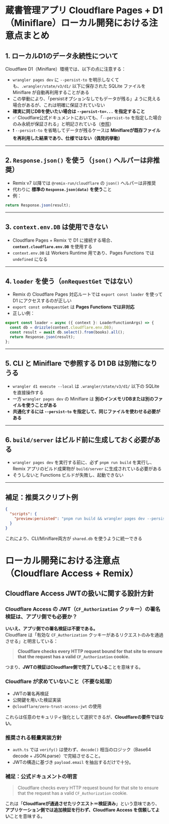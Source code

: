 # 蔵書管理アプリ Cloudflare Pages + D1（Miniflare）ローカル開発における注意点まとめ

## 1. ローカルD1のデータ永続性について

Cloudflare D1（Miniflare）環境では、以下の点に注意する：

- `wrangler pages dev` に `--persist-to` を明示しなくても、`.wrangler/state/v3/d1/` 以下に保存された SQLite ファイルを Miniflare が自動再利用することがある
- この挙動により、「persistオプションなしでもデータが残る」ように見える場合があるが、これは明確に保証されていない
- **確実に同じDBを使いたい場合は `--persist-to=...` を指定すること**
- ✅ Cloudflare公式ドキュメントにおいても、「`--persist-to` を指定した場合のみ永続が保証される」と明記されている（[参照](https://developers.cloudflare.com/d1/platform/client-dev/local-development/#persist-data)）
- ❗ `--persist-to` を省略してデータが残るケースは **Miniflareが既存ファイルを再利用した結果であり、仕様ではない（偶発的挙動）**

---

## 2. `Response.json()` を使う（`json()` ヘルパーは非推奨）

- Remix v7 以降では `@remix-run/cloudflare` の `json()` ヘルパーは非推奨
- 代わりに **標準の `Response.json(data)` を使う**こと
- 例：

```ts
return Response.json(result);
```

---

## 3. `context.env.DB` は使用できない

- Cloudflare Pages + Remix で D1 に接続する場合、**`context.cloudflare.env.DB`** を使用する
- `context.env.DB` は Workers Runtime 用であり、Pages Functions では `undefined` になる

---

## 4. `loader` を使う（`onRequestGet` ではない）

- Remix の Cloudflare Pages 対応ルートでは `export const loader` を使って D1 にアクセスするのが正しい
- `export const onRequestGet` は **Pages Functions では非対応**
- 正しい例：

```ts
export const loader = async ({ context }: LoaderFunctionArgs) => {
  const db = drizzle(context.cloudflare.env.DB);
  const result = await db.select().from(books).all();
  return Response.json(result);
};
```

---

## 5. CLI と Miniflare で参照する D1 DB は別物になりうる

- `wrangler d1 execute --local` は `.wrangler/state/v3/d1/` 以下の SQLite を直接操作する
- 一方 `wrangler pages dev` の Miniflare は **別のインメモリDBまたは別のファイルを使うことがある**
- **共通化するには `--persist-to` を指定して、同じファイルを使わせる必要がある**

---

## 6. `build/server` はビルド前に生成しておく必要がある

- `wrangler pages dev` を実行する前に、必ず `pnpm run build` を実行し、Remix アプリのビルド成果物が `build/server` に生成されている必要がある
- そうしないと Functions ビルドが失敗し、起動できない

---

## 補足：推奨スクリプト例

```json
{
  "scripts": {
    "preview:persisted": "pnpm run build && wrangler pages dev --persist-to=.wrangler/state/v3/d1/shared.db"
  }
}
```

これにより、CLI/Miniflare両方が `shared.db` を使うように統一できる

# ローカル開発における注意点（Cloudflare Access + Remix）

## Cloudflare Access JWTの扱いに関する設計方針

### Cloudflare Access の JWT（`CF_Authorization` クッキー）の署名検証は、アプリ側でも必要か？

**いいえ、アプリ側での署名検証は不要である。**  
Cloudflare は「有効な `CF_Authorization` クッキーがあるリクエストのみを通過させる」と明言している：

> **Cloudflare checks every HTTP request bound for that site to ensure that the request has a valid `CF_Authorization` cookie.**

つまり、**JWTの検証はCloudflare側で完了している**ことを意味する。

### Cloudflare が求めていないこと（不要な処理）

- JWTの署名再検証
- 公開鍵を用いた検証実装
- `@cloudflare/zero-trust-access-jwt` の使用

これらは任意のセキュリティ強化として選択できるが、**Cloudflareの要件ではない**。

### 推奨される軽量実装方針

- `auth.ts` では `verify()` は使わず、`decode()` 相当のロジック（Base64 decode + JSON.parse）で完結させること。
- JWTの構造に基づき `payload.email` を抽出するだけで十分。

### 補足：公式ドキュメントの明言

> Cloudflare checks every HTTP request bound for that site to ensure that the request has a valid `CF_Authorization` cookie.

これは「**Cloudflareが通過させたリクエスト＝検証済み**」という意味であり、**アプリケーション側では追加検証を行わず、Cloudflare Access を信頼してよい**ことを意味する。
